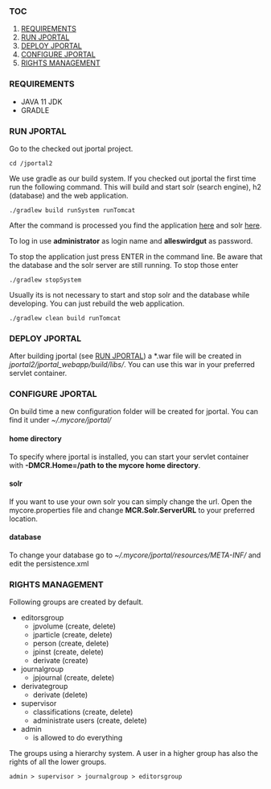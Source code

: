 ### TOC
1. [REQUIREMENTS](#requirements)
2. [RUN JPORTAL](#run-jportal)
3. [DEPLOY JPORTAL](#deploy-jportal)
4. [CONFIGURE JPORTAL](#configure-jportal)
5. [RIGHTS MANAGEMENT](#rights-management)


### REQUIREMENTS
* JAVA 11 JDK
* GRADLE


### RUN JPORTAL

Go to the checked out jportal project.

    cd /jportal2

We use gradle as our build system. If you checked out jportal the first time run the following command. This will build and start solr (search engine), h2 (database) and the web application.

    ./gradlew build runSystem runTomcat

After the command is processed you find the application [here](http://localhost:8291/jportal "jportal") and solr [here](http://localhost:8391/solr "solr").

To log in use **administrator** as login name and **alleswirdgut** as password.

To stop the application just press ENTER in the command line. Be aware that the database and the solr
server are still running. To stop those enter

    ./gradlew stopSystem

Usually its is not necessary to start and stop solr and the database while developing. You can just rebuild the web application.

    ./gradlew clean build runTomcat

### DEPLOY JPORTAL
After building jportal (see [RUN JPORTAL](#run-jportal)) a *.war file will be created in *jportal2/jportal_webapp/build/libs/*. You can use this war in your preferred servlet container.


### CONFIGURE JPORTAL
On build time a new configuration folder will be created for jportal. You can find it under *~/.mycore/jportal/*

#### home directory
To specify where jportal is installed, you can start your servlet container with **-DMCR.Home=/path to the mycore home directory**.

#### solr
If you want to use your own solr you can simply change the url. Open the mycore.properties file and change **MCR.Solr.ServerURL** to your preferred location.

#### database
To change your database go to *~/.mycore/jportal/resources/META-INF/* and edit the persistence.xml


### RIGHTS MANAGEMENT

Following groups are created by default.

+ editorsgroup
  * jpvolume (create, delete)
  * jparticle (create, delete)
  * person (create, delete)
  * jpinst (create, delete)
  * derivate (create)
+ journalgroup
  * jpjournal (create, delete)
+ derivategroup
  * derivate (delete)
+ supervisor
  * classifications (create, delete)
  * administrate users (create, delete)
+ admin
  * is allowed to do everything

The groups using a hierarchy system. A user in a higher group has
also the rights of all the lower groups.

    admin > supervisor > journalgroup > editorsgroup
